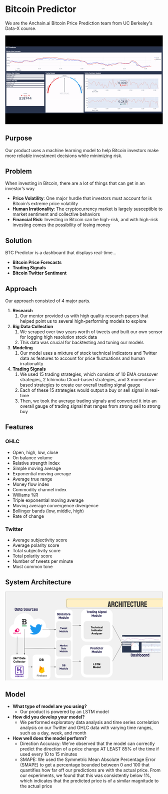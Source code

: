 # Bitcoin Predictor
We are the Anchain.ai Bitcoin Price Prediction team from UC Berkeley's Data-X course. 

![BTC Predictor Demo](readme_files/demo.gif)

## Purpose
Our product uses a machine learning model to help Bitcoin investors make more reliable investment decisions while minimizing risk. 

## Problem
When investing in Bitcoin, there are a lot of things that can get in an investor’s way
- **Price Volatility**: One major hurdle that investors must account for is Bitcoin’s extreme price volatility
- **Human Irrationality**: The cryptocurrency market is largely susceptible to market sentiment and collective behaviors
- **Financial Risk**: Investing in Bitcoin can be high-risk, and with high-risk investing comes the possibility of losing money

## Solution 
BTC Predictor is a dashboard that displays real-time...
- **Bitcoin Price Forecasts**
- **Trading Signals**
- **Bitcoin Twitter Sentiment**

## Approach
Our approach consisted of 4 major parts.
1. **Research**
    1. Our mentor provided us with high quality research papers that helped point us to several high-performing models to explore
2. **Big Data Collection**
    1. We scraped over two years worth of tweets and built our own sensor for logging high resolution stock data
    2. This data was crucial for backtesting and tuning our models
3. **Modeling**
    1. Our model uses a mixture of stock technical indicators and Twitter data as features to account for price fluctuations and human irrationality
4. **Trading Signals**
    1. We used 15 trading strategies, which consists of 10 EMA crossover strategies, 2 Ichimoku Cloud-based strategies, and 3 momentum-based strategies to create our overall trading signal gauge
    2. Each of these 15 strategies would output a buy or sell signal in real-time
    3. Then, we took the average trading signals and converted it into an overall gauge of trading signal that ranges from strong sell to strong buy
  
## Features
### OHLC
- Open, high, low, close
- On balance volume
- Relative strength index
- Simple moving average
- Exponential moving average
- Average true range
- Money flow index
- Commodity channel index
- Williams %R
- Triple exponential moving average
- Moving average convergence divergence
- Bollinger bands (low, middle, high)
- Rate of change
### Twitter
- Average subjectivity score
- Average polarity score
- Total subjectivity score
- Total polarity score
- Number of tweets per minute
- Most common tone

## System Architecture
![Alt text](https://github.com/Bitcoin-Price-Prediction/btcpredictor/blob/main/readme_files/System%20Architecture.png)

## Model
- **What type of model are you using?**
    - Our product is powered by an LSTM model
- **How did you develop your model?**
    - We performed exploratory data analysis and time series correlation analysis on our Twitter and OHLC data with varying time ranges, such as a day, week, and month
- **How well does the model perform?**
    - Direction Accuracy: We’ve observed that the model can correctly predict the direction of a price change AT LEAST 85% of the time if used every 10 to 15 minutes
    - SMAPE: We used the Symmetric Mean Absolute Percentage Error (SMAPE) to get a percentage bounded between 0 and 100 that quantifies how far off our predictions are with the actual price. From our experiments, we found that this was consistently below 1%, which indicates that the predicted price is of a similar magnitude to the actual price

